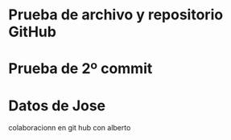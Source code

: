 # Prueba de archivo y repositorio GitHub

# Prueba de 2º commit

# Datos de Jose

colaboracionn en git hub con alberto 